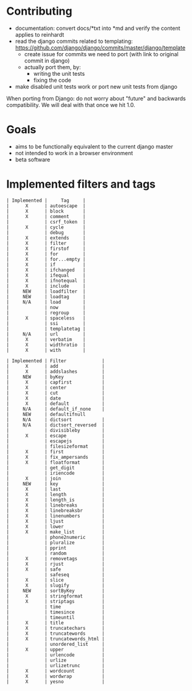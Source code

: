 Contributing
===============

  * documentation: convert docs/*txt into *md and verify the content applies to reinhardt
  * read the django commits related to templating: https://github.com/django/django/commits/master/django/template
    * create issue for commits we need to port (with link to original commit in django)
    * actually port them, by:
      * writing the unit tests
      * fixing the code
  * make disabled unit tests work or port new unit tests from django

When porting from Django: do not worry about "future" and backwards compatibility. We will deal with that once we hit 1.0.

Goals
============
 * aims to be functionally equivalent to the current django master
 * not intended to work in a browser environment
 * beta software


Implemented filters and tags
=================================


    | Implemented |     Tag     |
    |      X      | autoescape  |
    |      X      | block       |
    |      X      | comment     |
    |             | csrf_token  |
    |      X      | cycle       |
    |             | debug       |
    |      X      | extends     |
    |      X      | filter      |
    |      X      | firstof     |
    |      X      | for         |
    |      X      | for...empty |
    |      X      | if          |
    |      X      | ifchanged   |
    |      X      | ifequal     |
    |      X      | ifnotequal  |
    |      X      | include     |
    |     NEW     | loadfilter  |
    |     NEW     | loadtag     |
    |     N/A     | load        |
    |             | now         |
    |             | regroup     |
    |      X      | spaceless   |
    |             | ssi         |
    |             | templatetag |
    |     N/A     | url         |
    |      X      | verbatim    |
    |      X      | widthratio  |
    |      X      | with        |

    | Implemented | Filter             |
    |      X      | add                |
    |      X      | addslashes         |
    |     NEW     | byKey              |
    |      X      | capfirst           |
    |      X      | center             |
    |      X      | cut                |
    |      X      | date               |
    |      X      | default            |
    |     N/A     | default_if_none    |
    |     NEW     | defaultifnull
    |     N/A     | dictsort           |
    |     N/A     | dictsort_reversed  |
    |             | divisibleby        |
    |      X      | escape             |
    |             | escapejs           |
    |             | filesizeformat     |
    |      X      | first              |
    |      X      | fix_ampersands     |
    |      X      | floatformat        |
    |             | get_digit          |
    |             | iriencode          |
    |      X      | join               |
    |     NEW     | key                |
    |      X      | last               |
    |      X      | length             |
    |      X      | length_is          |
    |      X      | linebreaks         |
    |      X      | linebreaksbr       |
    |      X      | linenumbers        |
    |      X      | ljust              |
    |      X      | lower              |
    |      X      | make_list          |
    |             | phone2numeric      |
    |             | pluralize          |
    |             | pprint             |
    |             | random             |
    |      X      | removetags         |
    |      X      | rjust              |
    |      X      | safe               |
    |             | safeseq            |
    |      X      | slice              |
    |      X      | slugify            |
    |     NEW     | sortByKey          |
    |      X      | stringformat       |
    |      X      | striptags          |
    |             | time               |
    |             | timesince          |
    |             | timeuntil          |
    |      X      | title              |
    |      X      | truncatechars      |
    |      X      | truncatewords      |
    |      X      | truncatewords_html |
    |             | unordered_list     |
    |      X      | upper              |
    |             | urlencode          |
    |             | urlize             |
    |             | urlizetrunc        |
    |      X      | wordcount          |
    |      X      | wordwrap           |
    |      X      | yesno              |
